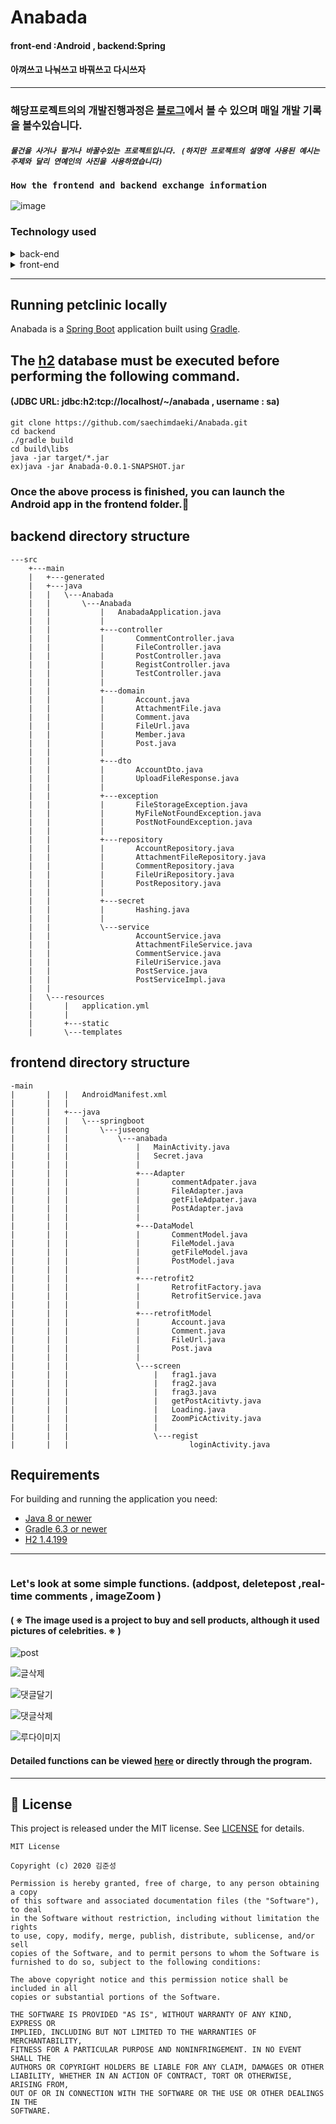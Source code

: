 # Anabada
#### front-end :Android , backend:Spring  
#### 아껴쓰고 나눠쓰고 바꿔쓰고 다시쓰자

---
### 해당프로젝트의의 개발진행과정은 [블로그](http://blog.naver.com/PostSearchList.nhn?blogId=anima94&categoryNo=0&SearchText=anabada&orderBy=date&range=all)에서 볼 수 있으며 매일 개발 기록을 볼수있습니다.
##### `물건을 사거나 팔거나 바꿀수있는 프로젝트입니다. (하지만 프로젝트의 설명에 사용된 예시는 주제와 달리 연예인의 사진을 사용하였습니다)`

### `How the frontend and backend exchange information`
![image](https://user-images.githubusercontent.com/40031858/90135086-18994500-ddad-11ea-8e44-236c88e6d5f9.png)


### Technology used
<details>
<summary>back-end</summary>
<img src=https://user-images.githubusercontent.com/40031858/90135416-952c2380-ddad-11ea-9760-b88e362cc882.png width=600px>
</details>
<details>
<summary>front-end</summary>
<img src=https://user-images.githubusercontent.com/40031858/90136028-8134f180-ddae-11ea-9122-f171f4505c8e.png width=600px>
</details>
</details>

---
## Running petclinic locally
Anabada is a [Spring Boot](https://spring.io/guides/gs/spring-boot) application built using [Gradle](https://spring.io/guides/gs/gradle/). 

## The [h2](https://h2database.com/h2-2019-03-13.zip) database must be executed before performing the following command.
#### (JDBC URL: jdbc:h2:tcp://localhost/~/anabada , username : sa)

```
git clone https://github.com/saechimdaeki/Anabada.git
cd backend
./gradle build
cd build\libs
java -jar target/*.jar
ex)java -jar Anabada-0.0.1-SNAPSHOT.jar
```

### Once the above process is finished, you can launch the Android app in the frontend folder.:bee: 


## backend directory structure
```
---src
    +---main
    |   +---generated
    |   +---java
    |   |   \---Anabada
    |   |       \---Anabada
    |   |           |   AnabadaApplication.java
    |   |           |
    |   |           +---controller
    |   |           |       CommentController.java
    |   |           |       FileController.java
    |   |           |       PostController.java
    |   |           |       RegistController.java
    |   |           |       TestController.java
    |   |           |
    |   |           +---domain
    |   |           |       Account.java
    |   |           |       AttachmentFile.java
    |   |           |       Comment.java
    |   |           |       FileUrl.java
    |   |           |       Member.java
    |   |           |       Post.java
    |   |           |
    |   |           +---dto
    |   |           |       AccountDto.java
    |   |           |       UploadFileResponse.java
    |   |           |
    |   |           +---exception
    |   |           |       FileStorageException.java
    |   |           |       MyFileNotFoundException.java
    |   |           |       PostNotFoundException.java
    |   |           |
    |   |           +---repository
    |   |           |       AccountRepository.java
    |   |           |       AttachmentFileRepository.java
    |   |           |       CommentRepository.java
    |   |           |       FileUriRepository.java
    |   |           |       PostRepository.java
    |   |           |
    |   |           +---secret
    |   |           |       Hashing.java
    |   |           |
    |   |           \---service
    |   |                   AccountService.java
    |   |                   AttachmentFileService.java
    |   |                   CommentService.java
    |   |                   FileUriService.java
    |   |                   PostService.java
    |   |                   PostServiceImpl.java
    |   |
    |   \---resources
    |       |   application.yml
    |       |
    |       +---static
    |       \---templates

```

## frontend directory structure
```
-main
|       |   |   AndroidManifest.xml
|       |   |
|       |   +---java
|       |   |   \---springboot
|       |   |       \---juseong
|       |   |           \---anabada
|       |   |               |   MainActivity.java
|       |   |               |   Secret.java
|       |   |               |
|       |   |               +---Adapter
|       |   |               |       commentAdpater.java
|       |   |               |       FileAdapter.java
|       |   |               |       getFileAdpater.java
|       |   |               |       PostAdapter.java
|       |   |               |
|       |   |               +---DataModel
|       |   |               |       CommentModel.java
|       |   |               |       FileModel.java
|       |   |               |       getFileModel.java
|       |   |               |       PostModel.java
|       |   |               |
|       |   |               +---retrofit2
|       |   |               |       RetrofitFactory.java
|       |   |               |       RetrofitService.java
|       |   |               |
|       |   |               +---retrofitModel
|       |   |               |       Account.java
|       |   |               |       Comment.java
|       |   |               |       FileUrl.java
|       |   |               |       Post.java
|       |   |               |
|       |   |               \---screen
|       |   |                   |   frag1.java
|       |   |                   |   frag2.java
|       |   |                   |   frag3.java
|       |   |                   |   getPostAcitivty.java
|       |   |                   |   Loading.java
|       |   |                   |   ZoomPicActivity.java
|       |   |                   |
|       |   |                   \---regist
|       |   |                           loginActivity.java

```

## Requirements

For building and running the application you need:

- [Java 8 or newer](http://www.oracle.com/technetwork/java/javase/downloads/jdk8-downloads-2133151.html)
- [Gradle 6.3 or newer](https://docs.gradle.org/6.3/release-notes.html)
- [H2 1.4.199](http://www.h2database.com/html/download.html)

---


```

```

### Let's look at some simple functions. (addpost, deletepost ,real-time comments , imageZoom ) 
#### ( ※ The image used is a project to buy and sell products, although it used pictures of celebrities. ※ )


![post](https://user-images.githubusercontent.com/40031858/90849825-28b3b480-e3ab-11ea-99a6-9f6680c71edf.gif)

![글삭제](https://user-images.githubusercontent.com/40031858/90849398-1b49fa80-e3aa-11ea-8016-72f275f5d8ec.gif)

![댓글달기](https://user-images.githubusercontent.com/40031858/90849438-3583d880-e3aa-11ea-8290-d76f1c029e9d.gif)



![댓글삭제](https://user-images.githubusercontent.com/40031858/90849113-81824d80-e3a9-11ea-8fa1-84064e84eae8.gif)


![루다이미지](https://user-images.githubusercontent.com/40031858/90849086-6c0d2380-e3a9-11ea-8267-63eb47d9ab19.gif)


#### Detailed functions can be viewed [here](http://blog.naver.com/PostSearchList.nhn?blogId=anima94&categoryNo=0&SearchText=anabada&orderBy=date&range=all) or directly through the program.

---
## 📝 License
This project is released under the MIT license.
See [LICENSE](./LICENSE) for details.

```
MIT License

Copyright (c) 2020 김준성

Permission is hereby granted, free of charge, to any person obtaining a copy
of this software and associated documentation files (the "Software"), to deal
in the Software without restriction, including without limitation the rights
to use, copy, modify, merge, publish, distribute, sublicense, and/or sell
copies of the Software, and to permit persons to whom the Software is
furnished to do so, subject to the following conditions:

The above copyright notice and this permission notice shall be included in all
copies or substantial portions of the Software.

THE SOFTWARE IS PROVIDED "AS IS", WITHOUT WARRANTY OF ANY KIND, EXPRESS OR
IMPLIED, INCLUDING BUT NOT LIMITED TO THE WARRANTIES OF MERCHANTABILITY,
FITNESS FOR A PARTICULAR PURPOSE AND NONINFRINGEMENT. IN NO EVENT SHALL THE
AUTHORS OR COPYRIGHT HOLDERS BE LIABLE FOR ANY CLAIM, DAMAGES OR OTHER
LIABILITY, WHETHER IN AN ACTION OF CONTRACT, TORT OR OTHERWISE, ARISING FROM,
OUT OF OR IN CONNECTION WITH THE SOFTWARE OR THE USE OR OTHER DEALINGS IN THE
SOFTWARE.
```
